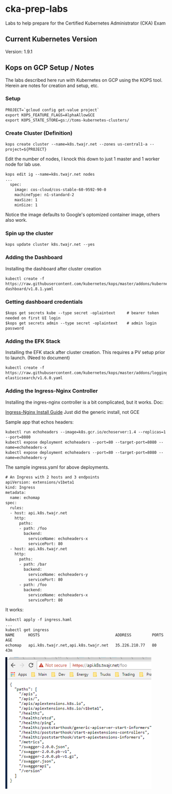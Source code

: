 # cka-prep-labs
Labs to help prepare for the Certified Kubernetes Administrator (CKA) Exam

## Current Kubernetes Version
Version: 1.9.1

## Kops on GCP Setup / Notes
The labs described here run with Kubernetes on GCP using the KOPS tool. Herein are notes for creation and setup, etc.
### Setup
```
PROJECT=`gcloud config get-value project`
export KOPS_FEATURE_FLAGS=AlphaAllowGCE
export KOPS_STATE_STORE=gs://toms-kubernetes-clusters/
```
### Create Cluster (Definition)
```
kops create cluster --name=k8s.twajr.net --zones us-central1-a --project=${PROJECT}
```
Edit the number of nodes, I knock this down to just 1 master and 1 worker node for lab use.
```
kops edit ig --name=k8s.twajr.net nodes
...
  spec:
    image: cos-cloud/cos-stable-60-9592-90-0
    machineType: n1-standard-2
    maxSize: 1
    minSize: 1
```
Notice the image defaults to Google's optomized container image, others also work.
### Spin up the cluster
```
kops update cluster k8s.twajr.net --yes
```
### Adding the Dashboard
Installing the dashboard after cluster creation
```
kubectl create -f https://raw.githubusercontent.com/kubernetes/kops/master/addons/kubernetes-dashboard/v1.8.1.yaml
```
### Getting dashboard credentials
```
$kops get secrets kube --type secret -oplaintext     # bearer token needed on first UI login
$kops get secrets admin --type secret -oplaintext    # admin login password
```
### Adding the EFK Stack
Installing the EFK stack after cluster creation. This requires a PV setup prior to launch. (Need to document)
```
kubectl create -f https://raw.githubusercontent.com/kubernetes/kops/master/addons/logging-elasticsearch/v1.6.0.yaml
```
### Adding the Ingress-Nginx Controller
Installing the ingres-nginx controller is a bit complicated, but it works. Doc:

[Ingress-Nginx Install Guide](https://github.com/kubernetes/ingress-nginx/tree/master/deploy) Just did the generic install, not GCE

Sample app that echos headers:
```
kubectl run echoheaders --image=k8s.gcr.io/echoserver:1.4 --replicas=1 --port=8080
kubectl expose deployment echoheaders --port=80 --target-port=8080 --name=echoheaders-x
kubectl expose deployment echoheaders --port=80 --target-port=8080 --name=echoheaders-y
```
The sample ingress.yaml for above deployments.
```
# An Ingress with 2 hosts and 3 endpoints
apiVersion: extensions/v1beta1
kind: Ingress
metadata:
  name: echomap
spec:
  rules:
  - host: api.k8s.twajr.net
    http:
      paths:
      - path: /foo
        backend:
          serviceName: echoheaders-x
          servicePort: 80
  - host: api.k8s.twajr.net
    http:
      paths:
      - path: /bar
        backend:
          serviceName: echoheaders-y
          servicePort: 80
      - path: /foo
        backend:
          serviceName: echoheaders-x
          servicePort: 80
```
It works:
```
kubectl apply -f ingress.haml
...
kubectl get ingress
NAME      HOSTS                                 ADDRESS         PORTS     AGE
echomap   api.k8s.twajr.net,api.k8s.twajr.net   35.226.210.77   80        43m
```
![Ingress](images/ingress-example.PNG)
